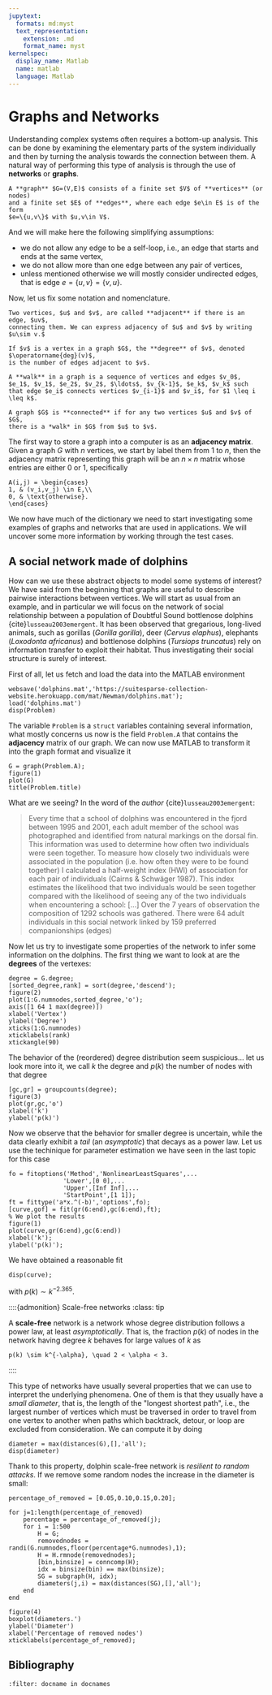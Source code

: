 ```yaml
---
jupytext:
  formats: md:myst
  text_representation:
    extension: .md
    format_name: myst
kernelspec:
  display_name: Matlab
  name: matlab
  language: Matlab
---
```


# Graphs and Networks

Understanding complex systems often requires a bottom-up analysis. This can be
done by examining the elementary parts of the system individually and then
by turning the analysis towards the connection between them. A natural way of
performing this type of analysis is through the use of **networks** or
**graphs**.

```{prf:definition}
A **graph** $G=(V,E)$ consists of a finite set $V$ of **vertices** (or nodes)
and a finite set $E$ of **edges**, where each edge $e\in E$ is of the form
$e=\{u,v\}$ with $u,v\in V$.
```

And we will make here the following simplifying assumptions:
- we do not allow any edge to be a self-loop, i.e., an edge that starts and ends
at the same vertex,
- we do not allow more than one edge between any pair of vertices,
- unless mentioned otherwise we will mostly consider undirected edges, that is
edge $e = \{u,v\} = \{v,u\}$.

Now, let us fix some notation and nomenclature.
```{prf:definition}
Two vertices, $u$ and $v$, are called **adjacent** if there is an edge, $uv$,
connecting them. We can express adjacency of $u$ and $v$ by writing $u\sim v.$
```

```{prf:definition}
If $v$ is a vertex in a graph $G$, the **degree** of $v$, denoted $\operatorname{deg}(v)$,
is the number of edges adjacent to $v$.
```

```{prf:definition}
A **walk** in a graph is a sequence of vertices and edges $v_0$, $e_1$, $v_1$, $e_2$, $v_2$, $\ldots$, $v_{k-1}$, $e_k$, $v_k$ such that edge $e_i$ connects vertices $v_{i-1}$ and $v_i$, for $1 \leq i \leq k$.
```

```{prf:definition}
A graph $G$ is **connected** if for any two vertices $u$ and $v$ of $G$,
there is a *walk* in $G$ from $u$ to $v$.
```

The first way to store a graph into a computer is as an **adjacency matrix**.
Given a graph $G$ with $n$ vertices, we start by label them from $1$ to $n$, then
the adjacency matrix representing this graph will be an $n\times n$ matrix
whose entries are either 0 or 1, specifically
```{math}
A(i,j) = \begin{cases}
1, & (v_i,v_j) \in E,\\
0, & \text{otherwise}.
\end{cases}
```

We now have much of the dictionary we need to start investigating some examples
of graphs and networks that are used in applications. We will uncover some more
information by working through the test cases.

## A social network made of dolphins

How can we use these abstract objects to model some systems of interest? We have
said from the beginning that graphs are useful to describe pairwise interactions
between vertices. We will start as usual from an example, and in particular we
will focus on the network of social relationship between a population of
Doubtful Sound bottlenose dolphins {cite}`lusseau2003emergent`. It has been
observed that gregarious, long-lived animals, such as gorillas (*Gorilla
gorilla*), deer (*Cervus elaphus*), elephants (*Loxodonta
africanus*) and bottlenose dolphins (*Tursiops truncatus*) rely
on information transfer to exploit their habitat. Thus investigating their
social structure is surely of interest.

First of all, let us fetch and load the data into the MATLAB environment
```{code-cell} matlab
websave('dolphins.mat','https://suitesparse-collection-website.herokuapp.com/mat/Newman/dolphins.mat');
load('dolphins.mat')
disp(Problem)
```
The variable `Problem` is a `struct` variables containing several information,
what mostly concerns us now is the field `Problem.A` that contains the **adjacency**
matrix of our graph. We can now use MATLAB to transform it into the graph
format and visualize it
```{code-cell} matlab
G = graph(Problem.A);
figure(1)
plot(G)
title(Problem.title)
```
What are we seeing? In the word of the *author* {cite}`lusseau2003emergent`:
> Every time that
a school of dolphins was encountered in the fjord between 1995 and
2001, each adult member of the school was photographed and identified from natural markings on the dorsal fin. This information was
used to determine how often two individuals were seen together. To
measure how closely two individuals were associated in the population (i.e. how often they were to be found together) I calculated a half-weight index (HWI) of association for each pair of individuals
(Cairns & Schwäger 1987). This index estimates the likelihood that
two individuals would be seen together compared with the likelihood
of seeing any of the two individuals when encountering a school: [...]
Over the 7 years of observation the composition of 1292
schools was gathered. There were 64 adult individuals in
this social network linked by 159 preferred companionships (edges)

Now let us  try to investigate some properties of the network to infer some
information on the dolphins. The first thing we want to look at are the **degrees**
of the vertexes:
```{code-cell} matlab
degree = G.degree;
[sorted_degree,rank] = sort(degree,'descend');
figure(2)
plot(1:G.numnodes,sorted_degree,'o');
axis([1 64 1 max(degree)])
xlabel('Vertex')
ylabel('Degree')
xticks(1:G.numnodes)
xticklabels(rank)
xtickangle(90)
```
The behavior of the (reordered) degree distribution seem suspicious... let us
look more into it, we call $k$ the degree and $p(k)$ the number of nodes with
that degree
```{code-cell} matlab
[gc,gr] = groupcounts(degree);
figure(3)
plot(gr,gc,'o')
xlabel('k')
ylabel('p(k)')
```
Now we observe that the behavior for smaller degree is uncertain, while the data
clearly exhibit a *tail* (an *asymptotic*) that decays as a power law. Let us
use the techinique for parameter estimation we have seen in the last topic for
this case
```{code-cell} matlab
fo = fitoptions('Method','NonlinearLeastSquares',...
               'Lower',[0 0],...
               'Upper',[Inf Inf],...
               'StartPoint',[1 1]);
ft = fittype('a*x.^(-b)','options',fo);
[curve,gof] = fit(gr(6:end),gc(6:end),ft);
% We plot the results
figure(1)
plot(curve,gr(6:end),gc(6:end))
xlabel('k');
ylabel('p(k)');
```
We have obtained a reasonable fit
```{code-cell} matlab
disp(curve);
```
with $p(k) \sim k^{-2.365}$.

::::{admonition} Scale-free networks
:class: tip

A **scale-free** network is a network whose degree distribution follows a power
law, at least *asymptotically*. That is, the fraction $p(k)$ of nodes in the
network having degree $k$ behaves for large values of $k$ as
```{math}
p(k) \sim k^{-\alpha}, \quad 2 < \alpha < 3.
```
::::

This type of networks have usually several properties that we can use to
interpret the underlying phenomena. One of them is that they usually have a
*small diameter*, that is, the length of the "longest shortest path", i.e.,
the largest number of vertices which must be traversed in order to travel
from one vertex to another when paths which backtrack, detour, or loop are
excluded from consideration. We can compute it by doing
```{code-cell} matlab
diameter = max(distances(G),[],'all');
disp(diameter)
```
Thank to this property, dolphin scale-free network is *resilient to random
attacks*. If we remove some random nodes the increase in the diameter is small:
```{code-cell} matlab
percentage_of_removed = [0.05,0.10,0.15,0.20];

for j=1:length(percentage_of_removed)
    percentage = percentage_of_removed(j);
    for i = 1:500
        H = G;
        removednodes = randi(G.numnodes,floor(percentage*G.numnodes),1);
        H = H.rmnode(removednodes);
        [bin,binsize] = conncomp(H);
        idx = binsize(bin) == max(binsize);
        SG = subgraph(H, idx);
        diameters(j,i) = max(distances(SG),[],'all');
    end
end

figure(4)
boxplot(diameters.')
ylabel('Diameter')
xlabel('Percentage of removed nodes')
xticklabels(percentage_of_removed);
```

## Bibliography

```{bibliography}
:filter: docname in docnames
```

